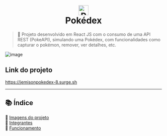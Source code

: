 <h1 align="center"><img src="https://1.bp.blogspot.com/_KBmmkCxTLY8/TMBfCU6xtBI/AAAAAAAAAFI/Ia5W4Suucww/s1600/kawax-pokeball-3097.png" width="32px" alt="Pokeball"/> <br> Pokédex</h1>

> 🚀 Projeto desenvolvido em React JS com o consumo de uma API REST (PokeAPI), simulando uma Pokédex, com funcionalidades como capturar o pokémon, remover, ver detalhes, etc.

![image](https://user-images.githubusercontent.com/70871620/189486145-9752dc63-d18b-405b-84ca-50b6a5144110.png)

## Link do projeto

https://jemisonpokedex-8.surge.sh

---

## 📚 Índice

🔖 [Imagens do projeto](pages/navegacao.md#imagens)<br>
🔖 [Integrantes](pages/navegacao.md#integrantes)<br>
🔖 [Funcionamento](pages/navegacao.md#funcionamento)<br>
